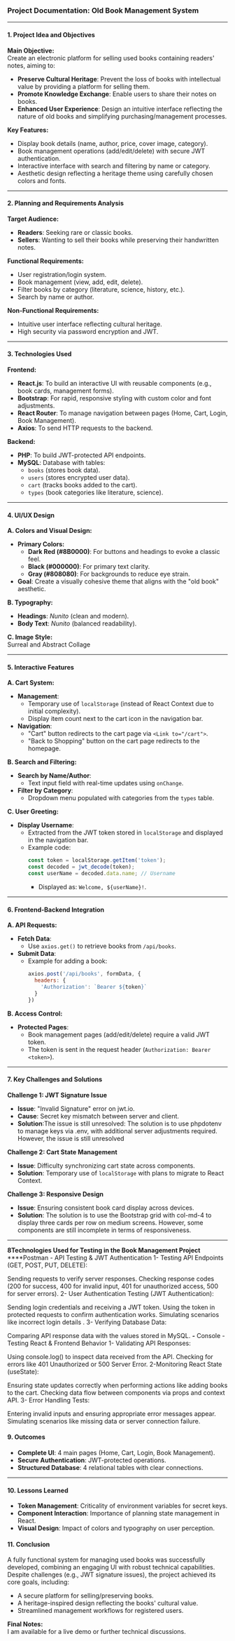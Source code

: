 ### **Project Documentation: Old Book Management System**  

---

#### **1. Project Idea and Objectives**  
**Main Objective:**  
Create an electronic platform for selling used books containing readers' notes, aiming to:  
- **Preserve Cultural Heritage**: Prevent the loss of books with intellectual value by providing a platform for selling them.  
- **Promote Knowledge Exchange**: Enable users to share their notes on books.  
- **Enhanced User Experience**: Design an intuitive interface reflecting the nature of old books and simplifying purchasing/management processes.  

**Key Features:**  
- Display book details (name, author, price, cover image, category).  
- Book management operations (add/edit/delete) with secure JWT authentication.  
- Interactive interface with search and filtering by name or category.  
- Aesthetic design reflecting a heritage theme using carefully chosen colors and fonts.  

---

#### **2. Planning and Requirements Analysis**  
**Target Audience:**  
- **Readers**: Seeking rare or classic books.  
- **Sellers**: Wanting to sell their books while preserving their handwritten notes.  

**Functional Requirements:**  
- User registration/login system.  
- Book management (view, add, edit, delete).  
- Filter books by category (literature, science, history, etc.).  
- Search by name or author.  

**Non-Functional Requirements:**  
- Intuitive user interface reflecting cultural heritage.  
- High security via password encryption and JWT.  

---

#### **3. Technologies Used**  
**Frontend:**  
- **React.js**: To build an interactive UI with reusable components (e.g., book cards, management forms).  
- **Bootstrap**: For rapid, responsive styling with custom color and font adjustments.  
- **React Router**: To manage navigation between pages (Home, Cart, Login, Book Management).  
- **Axios**: To send HTTP requests to the backend.  

**Backend:**  
- **PHP**: To build JWT-protected API endpoints.  
- **MySQL**: Database with tables:  
  - `books` (stores book data).  
  - `users` (stores encrypted user data).  
  - `cart` (tracks books added to the cart).  
  - `types` (book categories like literature, science).  

---

#### **4. UI/UX Design**  
**A. Colors and Visual Design:**  
- **Primary Colors:**  
  - **Dark Red (#8B0000)**: For buttons and headings to evoke a classic feel.  
  - **Black (#000000)**: For primary text clarity.  
  - **Gray (#808080)**: For backgrounds to reduce eye strain.  
- **Goal**: Create a visually cohesive theme that aligns with the "old book" aesthetic.  

**B. Typography:**  
- **Headings**: *Nunito* (clean and modern).  
- **Body Text**: *Nunito* (balanced readability).  

**C. Image Style:**  
Surreal and Abstract Collage

---

#### **5. Interactive Features**  
**A. Cart System:**  
- **Management**:  
  - Temporary use of `localStorage` (instead of React Context due to initial complexity).  
  - Display item count next to the cart icon in the navigation bar.  
- **Navigation**:  
  - "Cart" button redirects to the cart page via `<Link to="/cart">`.  
  - "Back to Shopping" button on the cart page redirects to the homepage.  

**B. Search and Filtering:**  
- **Search by Name/Author**:  
  - Text input field with real-time updates using `onChange`.  
- **Filter by Category**:  
  - Dropdown menu populated with categories from the `types` table.  

**C. User Greeting:**  
- **Display Username**:  
  - Extracted from the JWT token stored in `localStorage` and displayed in the navigation bar.  
  - Example code:  
    ```javascript
    const token = localStorage.getItem('token');
    const decoded = jwt_decode(token);
    const userName = decoded.data.name; // Username
    ```  
    - Displayed as: `Welcome, ${userName}!`.  

---

#### **6. Frontend-Backend Integration**  
**A. API Requests:**  
- **Fetch Data**:  
  - Use `axios.get()` to retrieve books from `/api/books`.  
- **Submit Data**:  
  - Example for adding a book:  
    ```javascript
    axios.post('/api/books', formData, {  
      headers: {  
        'Authorization': `Bearer ${token}`  
      }  
    })  
    ```  

**B. Access Control:**  
- **Protected Pages**:  
  - Book management pages (add/edit/delete) require a valid JWT token.  
  - The token is sent in the request header (`Authorization: Bearer <token>`).  

---

#### **7. Key Challenges and Solutions**  
**Challenge 1: JWT Signature Issue**  
- **Issue**: "Invalid Signature" error on jwt.io.  
- **Cause**: Secret key mismatch between server and client.  
- **Solution**:The issue is still unresolved: The solution is to use phpdotenv to manage keys via .env, with additional server adjustments required. However, the issue is still unresolved


**Challenge 2: Cart State Management**  
- **Issue**: Difficulty synchronizing cart state across components.  
- **Solution**: Temporary use of `localStorage` with plans to migrate to React Context.  

**Challenge 3: Responsive Design**  
- **Issue**: Ensuring consistent book card display across devices.  
- **Solution**: The solution is to use the Bootstrap grid with col-md-4 to display three cards per row on medium screens. However, some components are still incomplete in terms of responsiveness.

---
**8Technologies Used for Testing in the Book Management Project**
****Postman - API Testing & JWT Authentication
1- Testing API Endpoints (GET, POST, PUT, DELETE):

Sending requests to verify server responses.
Checking response codes (200 for success, 400 for invalid input, 401 for unauthorized access, 500 for server errors).
2- User Authentication Testing (JWT Authentication):

Sending login credentials and receiving a JWT token.
Using the token in protected requests to confirm authentication works.
Simulating scenarios like incorrect login details .
3- Verifying Database Data:

Comparing API response data with the values stored in MySQL.
***-*** Console - Testing React & Frontend Behavior
1- Validating API Responses:

Using console.log() to inspect data received from the API.
Checking for errors like 401 Unauthorized or 500 Server Error.
2-Monitoring React State (useState):

Ensuring state updates correctly when performing actions like adding books to the cart.
Checking data flow between components via props and context API.
3- Error Handling Tests:

Entering invalid inputs and ensuring appropriate error messages appear.
Simulating scenarios like missing data or server connection failure.

#### **9. Outcomes**  
- **Complete UI**: 4 main pages (Home, Cart, Login, Book Management).  
- **Secure Authentication**: JWT-protected operations.  
- **Structured Database**: 4 relational tables with clear connections.  

---

#### **10. Lessons Learned**  
- **Token Management**: Criticality of environment variables for secret keys.  
- **Component Interaction**: Importance of planning state management in React.  
- **Visual Design**: Impact of colors and typography on user perception.  

#### **11. Conclusion**  
A fully functional system for managing used books was successfully developed, combining an engaging UI with robust technical capabilities. Despite challenges (e.g., JWT signature issues), the project achieved its core goals, including:  
- A secure platform for selling/preserving books.  
- A heritage-inspired design reflecting the books' cultural value.  
- Streamlined management workflows for registered users.  


**Final Notes:**  
I am available for a live demo or further technical discussions.  
